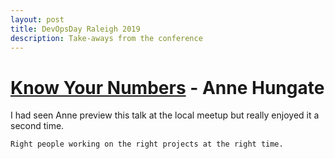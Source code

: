 ```yaml
---
layout: post
title: DevOpsDay Raleigh 2019
description: Take-aways from the conference
---
```




	 
	 

# [Know Your Numbers](https://drive.google.com/open?id=18-OFq--aD-4dswf73zuY-ngWGlP5LQib) - Anne Hungate

I had seen Anne preview this talk at the local meetup but really enjoyed it a second time. 

```
Right people working on the right projects at the right time.
```


